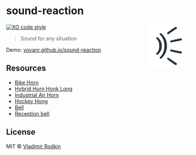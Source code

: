 # sound-reaction

<img align="right" width="120" height="120"
     src="./logo.svg" alt="Sound Reaction logo">

[![XO code style][codestyle-image]][codestyle-url]

> Sound for any situation

Demo: [vovanr.github.io/sound-reaction][demo]

## Resources

- [Bike Horn](https://www.freesound.org/people/Stickinthemud/sounds/27880/)
- [Hybrid Horn Honk Long](https://www.freesound.org/people/DomainHunter/sounds/378106/)
- [Industrial Air Horn](https://www.freesound.org/people/mcpable/sounds/131930/)
- [Hockey Hong](https://www.freesound.org/people/YleArkisto/sounds/361537/)
- [Bell](https://www.freesound.org/people/juskiddink/sounds/74920/)
- [Reception bell](https://www.freesound.org/people/cdrk/sounds/264594/)

## License
MIT © [Vladimir Rodkin](https://github.com/VovanR)

[demo]: https://vovanr.github.io/sound-reaction

[codestyle-url]: https://github.com/xojs/xo
[codestyle-image]: https://img.shields.io/badge/code_style-XO-5ed9c7.svg?style=flat-square
